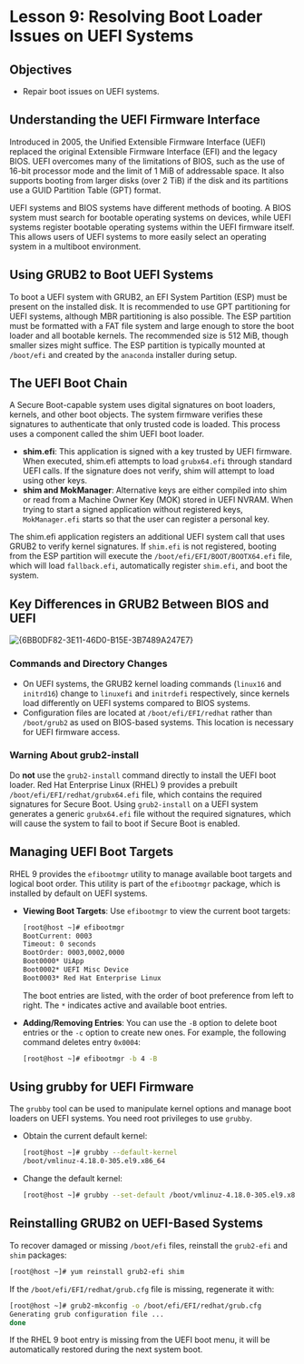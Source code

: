 # **Lesson 9: Resolving Boot Loader Issues on UEFI Systems**

## **Objectives**

- Repair boot issues on UEFI systems.

## **Understanding the UEFI Firmware Interface**

Introduced in 2005, the Unified Extensible Firmware Interface (UEFI) replaced the original Extensible Firmware Interface (EFI) and the legacy BIOS. UEFI overcomes many of the limitations of BIOS, such as the use of 16-bit processor mode and the limit of 1 MiB of addressable space. It also supports booting from larger disks (over 2 TiB) if the disk and its partitions use a GUID Partition Table (GPT) format.

UEFI systems and BIOS systems have different methods of booting. A BIOS system must search for bootable operating systems on devices, while UEFI systems register bootable operating systems within the UEFI firmware itself. This allows users of UEFI systems to more easily select an operating system in a multiboot environment.

## **Using GRUB2 to Boot UEFI Systems**

To boot a UEFI system with GRUB2, an EFI System Partition (ESP) must be present on the installed disk. It is recommended to use GPT partitioning for UEFI systems, although MBR partitioning is also possible. The ESP partition must be formatted with a FAT file system and large enough to store the boot loader and all bootable kernels. The recommended size is 512 MiB, though smaller sizes might suffice. The ESP partition is typically mounted at `/boot/efi` and created by the `anaconda` installer during setup.

## **The UEFI Boot Chain**

A Secure Boot-capable system uses digital signatures on boot loaders, kernels, and other boot objects. The system firmware verifies these signatures to authenticate that only trusted code is loaded. This process uses a component called the shim UEFI boot loader.

- **shim.efi**: This application is signed with a key trusted by UEFI firmware. When executed, shim.efi attempts to load `grubx64.efi` through standard UEFI calls. If the signature does not verify, shim will attempt to load using other keys.
- **shim and MokManager**: Alternative keys are either compiled into shim or read from a Machine Owner Key (MOK) stored in UEFI NVRAM. When trying to start a signed application without registered keys, `MokManager.efi` starts so that the user can register a personal key.

The shim.efi application registers an additional UEFI system call that uses GRUB2 to verify kernel signatures. If `shim.efi` is not registered, booting from the ESP partition will execute the `/boot/efi/EFI/BOOT/BOOTX64.efi` file, which will load `fallback.efi`, automatically register `shim.efi`, and boot the system.

## **Key Differences in GRUB2 Between BIOS and UEFI**

![{6BB0DF82-3E11-46D0-B15E-3B7489A247E7}](https://github.com/user-attachments/assets/4d17a116-b20b-46de-bede-e58f752f2c14)


### **Commands and Directory Changes**

- On UEFI systems, the GRUB2 kernel loading commands (`linux16` and `initrd16`) change to `linuxefi` and `initrdefi` respectively, since kernels load differently on UEFI systems compared to BIOS systems.
- Configuration files are located at `/boot/efi/EFI/redhat` rather than `/boot/grub2` as used on BIOS-based systems. This location is necessary for UEFI firmware access.

### **Warning About grub2-install**

Do **not** use the `grub2-install` command directly to install the UEFI boot loader. Red Hat Enterprise Linux (RHEL) 9 provides a prebuilt `/boot/efi/EFI/redhat/grubx64.efi` file, which contains the required signatures for Secure Boot. Using `grub2-install` on a UEFI system generates a generic `grubx64.efi` file without the required signatures, which will cause the system to fail to boot if Secure Boot is enabled.

## **Managing UEFI Boot Targets**

RHEL 9 provides the `efibootmgr` utility to manage available boot targets and logical boot order. This utility is part of the `efibootmgr` package, which is installed by default on UEFI systems.

- **Viewing Boot Targets**: Use `efibootmgr` to view the current boot targets:
  ```bash
  [root@host ~]# efibootmgr
  BootCurrent: 0003
  Timeout: 0 seconds
  BootOrder: 0003,0002,0000
  Boot0000* UiApp
  Boot0002* UEFI Misc Device
  Boot0003* Red Hat Enterprise Linux
  ```
  The boot entries are listed, with the order of boot preference from left to right. The `*` indicates active and available boot entries.

- **Adding/Removing Entries**: You can use the `-B` option to delete boot entries or the `-c` option to create new ones. For example, the following command deletes entry `0x0004`:
  ```bash
  [root@host ~]# efibootmgr -b 4 -B
  ```

## **Using grubby for UEFI Firmware**

The `grubby` tool can be used to manipulate kernel options and manage boot loaders on UEFI systems. You need root privileges to use `grubby`.

- Obtain the current default kernel:
  ```bash
  [root@host ~]# grubby --default-kernel
  /boot/vmlinuz-4.18.0-305.el9.x86_64
  ```

- Change the default kernel:
  ```bash
  [root@host ~]# grubby --set-default /boot/vmlinuz-4.18.0-305.el9.x86_64
  ```

## **Reinstalling GRUB2 on UEFI-Based Systems**

To recover damaged or missing `/boot/efi` files, reinstall the `grub2-efi` and `shim` packages:

```bash
[root@host ~]# yum reinstall grub2-efi shim
```

If the `/boot/efi/EFI/redhat/grub.cfg` file is missing, regenerate it with:

```bash
[root@host ~]# grub2-mkconfig -o /boot/efi/EFI/redhat/grub.cfg
Generating grub configuration file ...
done
```

If the RHEL 9 boot entry is missing from the UEFI boot menu, it will be automatically restored during the next system boot.

